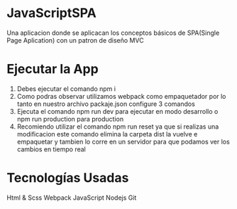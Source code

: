 # JavaScriptSPA
Una aplicacion donde se aplicacan los conceptos básicos de SPA(Single Page Aplication) con un patron de diseño MVC

# Ejecutar la App
 1.  Debes ejecutar el comando npm i 
 2.  Como podras observar utilizamos webpack como empaquetador por lo tanto en nuestro archivo packaje.json configure 3 comandos 
 3.  Ejecuta el comando npm run dev  para ejecutar en modo desarrollo o npm run production para production 
 4.  Recomiendo utilizar el comando npm run reset ya que si realizas una modificacion este comando elimina la carpeta dist la vuelve e 
     empaquetar y tambien lo corre en un servidor para que podamos ver los cambios en tiempo real 

# Tecnologías Usadas 
Html & Scss
Webpack 
JavaScript
Nodejs 
Git 
